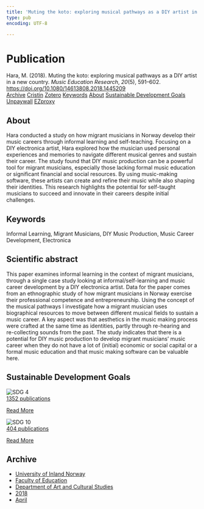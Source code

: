 ```yaml
---
title: 'Muting the koto: exploring musical pathways as a DIY artist in a new country'
type: pub
encoding: UTF-8

---
```

<h1>Publication</h1>
<article id="csl-bib-container-ZZ38GIA8" class="csl-bib-container">
  <div class="csl-bib-body"> <div class="csl-entry">Hara, M. (2018). Muting the koto: exploring musical pathways as a DIY artist in a new country. <i>Music Education Research</i>, <i>20</i>(5), 591–602. <a href="https://doi.org/10.1080/14613808.2018.1445209">https://doi.org/10.1080/14613808.2018.1445209</a></div> </div>
  <div class="csl-bib-buttons">
    <a href="#taxonomy-article-ZZ38GIA8" alt="archive" class="csl-bib-button">Archive</a>
    <a href="https://app.cristin.no/results/show.jsf?id=1577687" alt="Cristin" class="csl-bib-button">Cristin</a>
    <a href="http://zotero.org/groups/5881554/items/ZZ38GIA8" alt="Zotero" class="csl-bib-button">Zotero</a>
    <a href="#keywords-article-ZZ38GIA8" alt="keywords" class="csl-bib-button">Keywords</a>
    <a href="#about-article-ZZ38GIA8" alt="about_pub" class="csl-bib-button">About</a>
    <a href="#sdg-article-ZZ38GIA8" alt="sdg" class="csl-bib-button">Sustainable Development Goals</a>
    <a href="https://doi.org/10.1080/14613808.2018.1445209" alt="Unpaywall" class="csl-bib-button">Unpaywall</a>
    <a href="https://doi.org/10.1080/14613808.2018.1445209" alt="EZproxy" class="csl-bib-button">EZproxy</a>
  </div>
  <div id="csl-bib-meta-container-ZZ38GIA8"></div>
</article>
<div id="csl-bib-meta-ZZ38GIA8" class="csl-bib-meta">
  <article id="about-article-ZZ38GIA8" class="about_pub-article">
    <h1>About</h1>
    Hara conducted a study on how migrant musicians in Norway develop their music careers through informal learning and self-teaching. Focusing on a DIY electronica artist, Hara explored how the musician used personal experiences and memories to navigate different musical genres and sustain their career. The study found that DIY music production can be a powerful tool for migrant musicians, especially those lacking formal music education or significant financial and social resources. By using music-making software, these artists can create and refine their music while also shaping their identities. This research highlights the potential for self-taught musicians to succeed and innovate in their careers despite initial challenges.
  </article>
  <article id="keywords-article-ZZ38GIA8" class="keywords-article">
    <h1>Keywords</h1>
    Informal Learning, Migrant Musicians, DIY Music Production, Music Career Development, Electronica
  </article>
  <article id="abstract-article-ZZ38GIA8" class="abstract-article">
    <h1>Scientific abstract</h1>
    This paper examines informal learning in the context of migrant musicians, through a single case study looking at informal/self-learning and music career development by a DIY electronica artist. Data for the paper comes from an ethnographic study of how migrant musicians in Norway exercise their professional competence and entrepreneurship. Using the concept of the musical pathways I investigate how a migrant musician uses biographical resources to move between different musical fields to sustain a music career. A key aspect was that aesthetics in the music making process were crafted at the same time as identities, partly through re-hearing and re-collecting sounds from the past. The study indicates that there is a potential for DIY music production to develop migrant musicians’ music career when they do not have a lot of (initial) economic or social capital or a formal music education and that music making software can be valuable here.
  </article>
  <article id="sdg-article-ZZ38GIA8" class="sdg-article">
    <h1>Sustainable Development Goals</h1>
    <div class="sdg-container"><div id="sdg4" class="sdg">
        <img src="{{< params subfolder >}}images/sdg/sdg04_en.png" class="image" alt="SDG 4">
        <div class="sdg-overlay">
          <a href="{{< params subfolder >}}en/archive/?sdg=4#archive" class="sdg-publication-count"><span>1352</span> publications</a>
          <p><a href="https://sdgs.un.org/goals/goal4" class="sdg-read-more">Read More</a></p>
        </div>
      </div> <div id="sdg10" class="sdg">
        <img src="{{< params subfolder >}}images/sdg/sdg10_en.png" class="image" alt="SDG 10">
        <div class="sdg-overlay">
          <a href="{{< params subfolder >}}en/archive/?sdg=10#archive" class="sdg-publication-count"><span>404</span> publications</a>
          <p><a href="https://sdgs.un.org/goals/goal10" class="sdg-read-more">Read More</a></p>
        </div>
      </div></div>
  </article>
  <article id="taxonomy-article-ZZ38GIA8" class="taxonomy-article">
    <h1>Archive</h1>
    <ul>
      <li><a href="{{< params subfolder >}}en/archive/?key=3DCRN523">University of Inland Norway</a></li>
      <li><a href="{{< params subfolder >}}en/archive/?key=WYNZA47F">Faculty of Education</a></li>
      <li><a href="{{< params subfolder >}}en/archive/?key=VBB2T4VJ">Department of Art and Cultural Studies</a></li>
      <li><a href="{{< params subfolder >}}en/archive/?key=83ZSF7H3">2018</a></li>
      <li><a href="{{< params subfolder >}}en/archive/?key=CTTRH9J6">April</a></li>
    </ul>
  </article>
</div>

